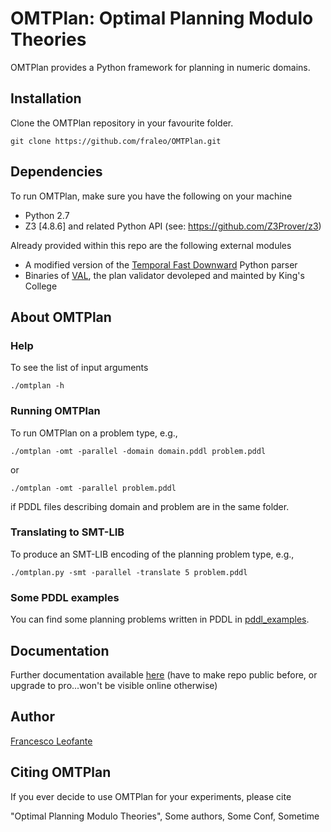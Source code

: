 # OMTPlan: Optimal Planning Modulo Theories

OMTPlan provides a Python framework for planning in numeric domains.


## Installation

Clone the OMTPlan repository in your favourite folder.
	
	git clone https://github.com/fraleo/OMTPlan.git


## Dependencies

To run OMTPlan, make sure you have the following on your machine

* Python 2.7
* Z3 [4.8.6] and related Python API (see: https://github.com/Z3Prover/z3)

Already provided within this repo are the following external modules

* A modified version of the [Temporal Fast Downward](http://gki.informatik.uni-freiburg.de/tools/tfd/) Python parser 
* Binaries of [VAL](https://github.com/KCL-Planning/VAL), the plan validator devoleped and mainted by King's College 

## About OMTPlan


### Help

To see the list of input arguments

	./omtplan -h


### Running OMTPlan

To run OMTPlan on a problem type, e.g.,

	./omtplan -omt -parallel -domain domain.pddl problem.pddl

or

	./omtplan -omt -parallel problem.pddl

if PDDL files describing domain and problem are in the same folder.


### Translating to SMT-LIB
 
To produce an SMT-LIB encoding of the planning problem type, e.g.,

	./omtplan.py -smt -parallel -translate 5 problem.pddl 


### Some PDDL examples

You can find some planning problems written in PDDL in [pddl_examples](github.com/fraleo/OMTPlan/tree/master/pddl_examples).


## Documentation

Further documentation available [here](https://fraleo.github.io/OMTPlan/)
(have to make repo public before, or upgrade to pro...won't be visible 
online otherwise)


## Author

[Francesco Leofante](https://github.com/fraleo)

## Citing OMTPlan

If you ever decide to use OMTPlan for your experiments, please cite

"Optimal Planning Modulo Theories", Some authors, Some Conf, Sometime






